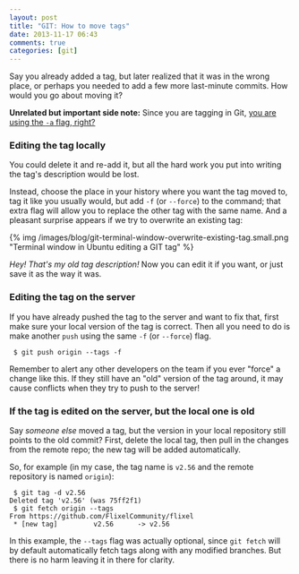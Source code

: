 ```yaml
---
layout: post
title: "GIT: How to move tags"
date: 2013-11-17 06:43
comments: true
categories: [git]
---
```


Say you already added a tag, but later realized that it was in the wrong place, or perhaps you needed to add a few more last-minute commits. How would you go about moving it?<!-- more -->

**Unrelated but important side note:** Since you are tagging in Git, [you are using the `-a` flag, right?](http://www.rockstarprogrammer.org/post/2008/oct/16/git-tag-does-wrong-thing-default/)

### Editing the tag locally

You could <span class="hoverable" title="git tag -d &lt;tag_name&gt;">delete it</span> and <span class="hoverable" title="git tag -a &lt;tag_name&gt;">re-add it</span>, but all the hard work you put into writing the tag's description would be lost.

Instead, choose the place in your history where you want the tag moved to, tag it like you usually would, but add `-f` (or `--force`) to the command; that extra flag will allow you to replace the other tag with the same name. And a pleasant surprise appears if we try to overwrite an existing tag:

{% img /images/blog/git-terminal-window-overwrite-existing-tag.small.png "Terminal window in Ubuntu editing a GIT tag" %}

_Hey! That's my old tag description!_ Now you can edit it if you want, or just save it as the way it was.

### Editing the tag on the server

If you have already pushed the tag to the server and want to fix that, first make sure your local version of the tag is correct. Then all you need to do is make another `push` using the same `-f` (or `--force`) flag.

```
 $ git push origin --tags -f
```

Remember to alert any other developers on the team if you ever "force" a change like this. If they still have an "old" version of the tag around, it may cause conflicts when they try to push to the server!

### If the tag is edited on the server, but the local one is old

Say _someone else_ moved a tag, but the version in your local repository still points to the old commit? First, delete the local tag, then pull in the changes from the remote repo; the new tag will be added automatically.

So, for example (in my case, the tag name is `v2.56` and the remote repository is named `origin`):

```
 $ git tag -d v2.56
Deleted tag 'v2.56' (was 75ff2f1)
 $ git fetch origin --tags
From https://github.com/FlixelCommunity/flixel
 * [new tag]         v2.56      -> v2.56
```

In this example, the `--tags` flag was actually optional, since `git fetch` will by default automatically fetch tags along with any modified branches. But there is no harm leaving it in there for clarity.



